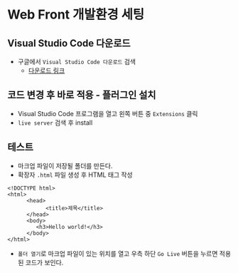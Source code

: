 # Web Front 개발환경 세팅

## Visual Studio Code 다운로드
- 구글에서 `Visual Studio Code 다운로드` 검색
   - [다운로드 링크](https://code.visualstudio.com/download)

## 코드 변경 후 바로 적용 - 플러그인 설치
- Visual Studio Code 프로그램을 열고 왼쪽 버튼 중 `Extensions` 클릭
- `live server` 검색 후 install

## 테스트
- 마크업 파일이 저장될 폴더를 만든다.
- 확장자 `.html` 파일 생성 후 HTML 태그 작성
```
<!DOCTYPE html>
<html>
      <head>
            <title>제목</title>
      </head>
      <body>
         <h3>Hello world!</h3>
      </body>
</html>
```
- `폴더 열기`로 마크업 파일이 있는 위치를 열고 우측 하단 `Go Live` 버튼을 누르면 적용된 코드가 보인다.
